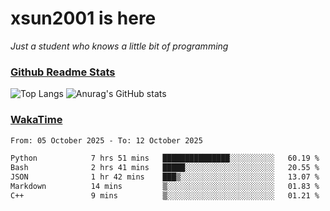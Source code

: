 # xsun2001 is here

*Just a student who knows a little bit of programming*

### [Github Readme Stats](https://github.com/anuraghazra/github-readme-stats)

![Top Langs](https://github-readme-stats.vercel.app/api/top-langs/?username=xsun2001&layout=compact&theme=radical) ![Anurag's GitHub stats](https://github-readme-stats.vercel.app/api?username=xsun2001&show_icons=true&theme=radical)

### [WakaTime](https://wakatime.com)

<!--START_SECTION:waka-->

```txt
From: 05 October 2025 - To: 12 October 2025

Python            7 hrs 51 mins   ███████████████░░░░░░░░░░   60.19 %
Bash              2 hrs 41 mins   █████░░░░░░░░░░░░░░░░░░░░   20.55 %
JSON              1 hr 42 mins    ███▒░░░░░░░░░░░░░░░░░░░░░   13.07 %
Markdown          14 mins         ▒░░░░░░░░░░░░░░░░░░░░░░░░   01.83 %
C++               9 mins          ▒░░░░░░░░░░░░░░░░░░░░░░░░   01.21 %
```

<!--END_SECTION:waka-->
